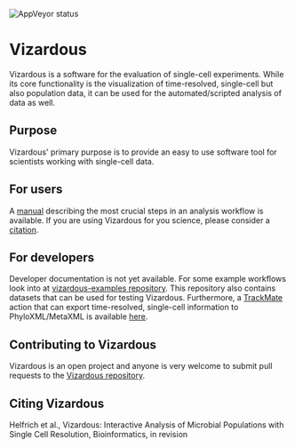![AppVeyor status](https://ci.appveyor.com/api/projects/status/github/modsim/vizardous?branch=appveyor&svg=true)

Vizardous
=========

Vizardous is a software for the evaluation of single-cell experiments. While its core functionality is the visualization of time-resolved, single-cell but also population data, it can be used for the automated/scripted analysis of data as well.


Purpose
-------

Vizardous' primary purpose is to provide an easy to use software tool for scientists working with single-cell data.


For users
---------

A [manual](https://github.com/modsim/vizardous/blob/master/doc/Vizardous-Manual.pdf) describing the most crucial steps in an analysis workflow is available. If you are using Vizardous for you science, please consider a [citation](https://github.com/modsim/vizardous#citing-vizardous).


For developers
--------------

Developer documentation is not yet available. For some example workflows look into at [vizardous-examples repository](https://github.com/modsim/vizardous-examples). This repository also contains datasets that can be used for testing Vizardous. Furthermore, a [TrackMate](https://github.com/fiji/TrackMate) action that can export time-resolved, single-cell information to PhyloXML/MetaXML is available  [here](https://github.com/modsim/vizardous-trackmate-exporter). 


Contributing to Vizardous
-------------------------

Vizardous is an open project and anyone is very welcome to submit pull requests
to the [Vizardous repository](https://github.com/modsim/vizardous).


Citing Vizardous
----------------

Helfrich et al., Vizardous: Interactive Analysis of Microbial Populations with Single Cell Resolution, Bioinformatics, in revision

